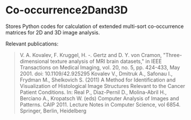 # Co-occurrence2Dand3D
Stores Python codes for calculation of extended multi-sort co-occurrence matrices for 2D and 3D image analysis.

Relevant publications:
> V. A. Kovalev, F. Kruggel, H. -. Gertz and D. Y. von Cramon, "Three-dimensional texture analysis of MRI brain datasets," in IEEE Transactions on Medical Imaging, vol. 20, no. 5, pp. 424-433, May 2001.
doi: 10.1109/42.925295
> Kovalev V., Dmitruk A., Safonau I., Frydman M., Shelkovich S. (2011) A Method for Identification and Visualization of Histological Image Structures Relevant to the Cancer Patient Conditions. In: Real P., Diaz-Pernil D., Molina-Abril H., Berciano A., Kropatsch W. (eds) Computer Analysis of Images and Patterns. CAIP 2011. Lecture Notes in Computer Science, vol 6854. Springer, Berlin, Heidelberg
